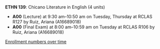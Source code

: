 **ETHN 139**: Chicano Literature in English (4 units)

- **A00** (Lecture) at 9:30 am–10:50 am on Tuesday, Thursday at RCLAS R127 by Ruiz, Ariana (A16689018)
- **A00** (Final Exam) at 8:00 am–10:59 am on Tuesday at RCLAS R106 by Ruiz, Ariana (A16689018)

[Enrollment numbers over time](./ETHN139.tsv)
